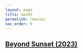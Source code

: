 ```yaml
---
layout: page
title: macOS
permalink: /macos/
nav_order: 6
---
```


## [Beyond Sunset (2023)](https://store.steampowered.com/agecheck/app/1665260/)

